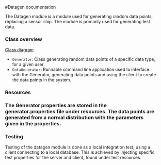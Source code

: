 #Datagen documentation

The Datagen module is a module used for generating random data points,
replacing a sensor ship. The module is primarily used for generating test data.

<h3>Class overview</h3>

[Class diagram](diagram.png)

 - `Generator`: Class generating random data points of a specific data type, for a given user.
 - `DataGenerator`: Runnable command line application used to interface with the Generator,
 generating data points and using the client to create the data points in the system.

<h3>Resources<h3>

The Generator properties are stored in the generator.properties file under resources.
The data points are generated from a normal distribution
with the parameters given in the properties.

<h3>Testing</h3>
Testing of the datagen module is done as a local integration test,
using a client connecting to a local database.
This is achieved by injecting specific test properties for the server and client,
found under test resources.
